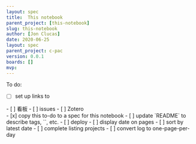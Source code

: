 ```yaml
---
layout: spec
title:  This notebook
parent_project: [this-notebook]
slug: this-notebook
author: [Jon Clucas]
date: 2020-06-25
layout: spec
parent_project: c-pac
version: 0.0.1
boards: []
mvp: 
---
```


To do: 

- [ ] set up links to
<div class="nested-task-list" markdown="1">
- [ ] 看板
- [ ] issues
- [ ] Zotero
</div>
- [x] copy this to-do to a spec for this notebook
- [ ] update `README` to describe tags, `<!--more-->`, etc.
- [ ] deploy
- [ ] display date on pages
- [ ] sort by latest date
- [ ] complete listing projects
- [ ] convert log to one-page-per-day